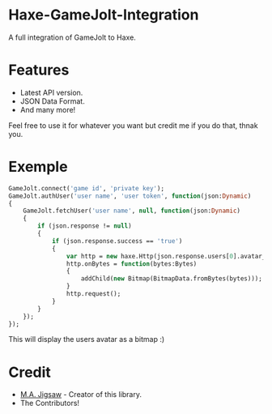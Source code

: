 # Haxe-GameJolt-Integration

A full integration of GameJolt to Haxe.

# Features
* Latest API version.
* JSON Data Format.
* And many more!

Feel free to use it for whatever you want but credit me if you do that, thnak you.

# Exemple

```haxe
GameJolt.connect('game id', 'private key');
GameJolt.authUser('user name', 'user token', function(json:Dynamic)
{
	GameJolt.fetchUser('user name', null, function(json:Dynamic)
	{
		if (json.response != null)
		{
			if (json.response.success == 'true')
			{
				var http = new haxe.Http(json.response.users[0].avatar_url);
				http.onBytes = function(bytes:Bytes)
				{
					addChild(new Bitmap(BitmapData.fromBytes(bytes)));
				}
				http.request();
			}
		}
	});
});
```

This will display the users avatar as a bitmap :)

# Credit
* [M.A. Jigsaw](https://github.com/MAJigsaw77) - Creator of this library.
* The Contributors!
